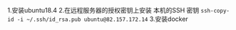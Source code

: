 1.安装ubuntu18.4
2.在远程服务器的授权密钥上安装 本机的SSH 密钥
`ssh-copy-id -i ~/.ssh/id_rsa.pub ubuntu@82.157.172.14`
3.安装docker
